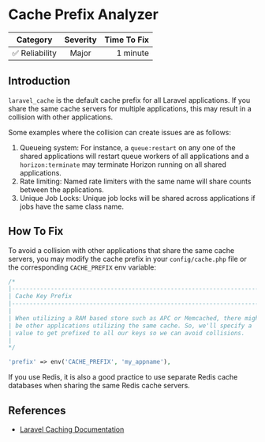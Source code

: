 # Cache Prefix Analyzer

| Category       | Severity   | Time To Fix  |
| -------------  |:----------:| ------------:|
| :white_check_mark: Reliability | Major | 1 minute    |

## Introduction

`laravel_cache` is the default cache prefix for all Laravel applications. If you share the same cache servers for multiple applications, this may result in a collision with other applications.

Some examples where the collision can create issues are as follows:

1. Queueing system: For instance, a `queue:restart` on any one of the shared applications will restart queue workers of all applications and a `horizon:terminate` may terminate Horizon running on all shared applications.
2. Rate limiting: Named rate limiters with the same name will share counts between the applications.
3. Unique Job Locks: Unique job locks will be shared across applications if jobs have the same class name.

## How To Fix

To avoid a collision with other applications that share the same cache servers, you may modify the cache prefix in your `config/cache.php` file or the corresponding `CACHE_PREFIX` env variable:

```php
/*
|--------------------------------------------------------------------------
| Cache Key Prefix
|--------------------------------------------------------------------------
|
| When utilizing a RAM based store such as APC or Memcached, there might
| be other applications utilizing the same cache. So, we'll specify a
| value to get prefixed to all our keys so we can avoid collisions.
|
*/

'prefix' => env('CACHE_PREFIX', 'my_appname'),
```

If you use Redis, it is also a good practice to use separate Redis cache databases when sharing the same Redis cache servers.

## References

- [Laravel Caching Documentation](https://laravel.com/docs/cache)
